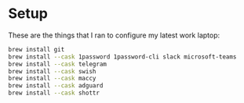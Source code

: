 # Setup

These are the things that I ran to configure my latest work laptop:

```sh
brew install git
brew install --cask 1password 1password-cli slack microsoft-teams
brew install --cask telegram
brew install --cask swish
brew install --cask maccy
brew install --cask adguard
brew install --cask shottr
```
